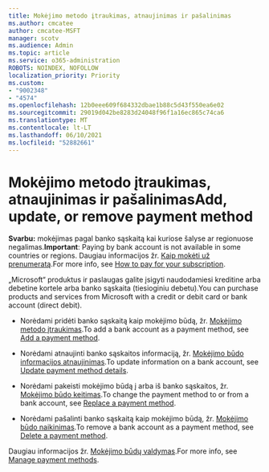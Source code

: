 ```yaml
---
title: Mokėjimo metodo įtraukimas, atnaujinimas ir pašalinimas
ms.author: cmcatee
author: cmcatee-MSFT
manager: scotv
ms.audience: Admin
ms.topic: article
ms.service: o365-administration
ROBOTS: NOINDEX, NOFOLLOW
localization_priority: Priority
ms.custom:
- "9002348"
- "4574"
ms.openlocfilehash: 12b0eee609f684332dbae1b88c5d43f550ea6e02
ms.sourcegitcommit: 29019d042be8283d24048f96f1a16ec865c74ca6
ms.translationtype: MT
ms.contentlocale: lt-LT
ms.lasthandoff: 06/10/2021
ms.locfileid: "52882661"
---
```

# <a name="add-update-or-remove-payment-method"></a><span data-ttu-id="4a3c7-102">Mokėjimo metodo įtraukimas, atnaujinimas ir pašalinimas</span><span class="sxs-lookup"><span data-stu-id="4a3c7-102">Add, update, or remove payment method</span></span>

<span data-ttu-id="4a3c7-103">**Svarbu:** mokėjimas pagal banko sąskaitą kai kuriose šalyse ar regionuose negalimas.</span><span class="sxs-lookup"><span data-stu-id="4a3c7-103">**Important**: Paying by bank account is not available in some countries or regions.</span></span> <span data-ttu-id="4a3c7-104">Daugiau informacijos žr. [Kaip mokėti už prenumeratą](/microsoft-365/commerce/billing-and-payments/pay-for-your-subscription).</span><span class="sxs-lookup"><span data-stu-id="4a3c7-104">For more info, see [How to pay for your subscription](/microsoft-365/commerce/billing-and-payments/pay-for-your-subscription).</span></span> 

<span data-ttu-id="4a3c7-105">„Microsoft“ produktus ir paslaugas galite įsigyti naudodamiesi kreditine arba debetine kortele arba banko sąskaita (tiesioginiu debetu).</span><span class="sxs-lookup"><span data-stu-id="4a3c7-105">You can purchase products and services from Microsoft with a credit or debit card or bank account (direct debit).</span></span>

- <span data-ttu-id="4a3c7-106">Norėdami pridėti banko sąskaitą kaip mokėjimo būdą, žr. [Mokėjimo metodo įtraukimas](/microsoft-365/commerce/billing-and-payments/manage-payment-methods#add-a-payment-method).</span><span class="sxs-lookup"><span data-stu-id="4a3c7-106">To add a bank account as a payment method, see [Add a payment method](/microsoft-365/commerce/billing-and-payments/manage-payment-methods#add-a-payment-method).</span></span>

- <span data-ttu-id="4a3c7-107">Norėdami atnaujinti banko sąskaitos informaciją, žr. [Mokėjimo būdo informacijos atnaujinimas](/microsoft-365/commerce/billing-and-payments/manage-payment-methods#update-payment-method-details).</span><span class="sxs-lookup"><span data-stu-id="4a3c7-107">To update information on a bank account, see [Update payment method details](/microsoft-365/commerce/billing-and-payments/manage-payment-methods#update-payment-method-details).</span></span>

- <span data-ttu-id="4a3c7-108">Norėdami pakeisti mokėjimo būdą į arba iš banko sąskaitos, žr. [Mokėjimo būdo keitimas](/microsoft-365/commerce/billing-and-payments/manage-payment-methods#replace-a-payment-method).</span><span class="sxs-lookup"><span data-stu-id="4a3c7-108">To change the payment method to or from a bank account, see [Replace a payment method](/microsoft-365/commerce/billing-and-payments/manage-payment-methods#replace-a-payment-method).</span></span>

- <span data-ttu-id="4a3c7-109">Norėdami pašalinti banko sąskaitą kaip mokėjimo būdą, žr. [Mokėjimo būdo naikinimas](/microsoft-365/commerce/billing-and-payments/manage-payment-methods#delete-a-payment-method).</span><span class="sxs-lookup"><span data-stu-id="4a3c7-109">To remove a bank account as a payment method, see [Delete a payment method](/microsoft-365/commerce/billing-and-payments/manage-payment-methods#delete-a-payment-method).</span></span>

<span data-ttu-id="4a3c7-110">Daugiau informacijos žr. [Mokėjimo būdų valdymas](/microsoft-365/commerce/billing-and-payments/manage-payment-methods).</span><span class="sxs-lookup"><span data-stu-id="4a3c7-110">For more info, see [Manage payment methods](/microsoft-365/commerce/billing-and-payments/manage-payment-methods).</span></span>
